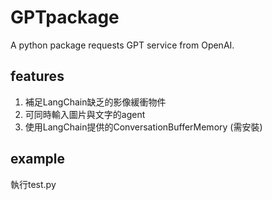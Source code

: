 # GPTpackage
A python package requests GPT service from OpenAI.
## features
1. 補足LangChain缺乏的影像緩衝物件
2. 可同時輸入圖片與文字的agent
3. 使用LangChain提供的ConversationBufferMemory (需安裝)

## example
執行test.py
